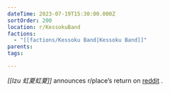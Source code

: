 ```yaml
---
dateTime: 2023-07-19T15:30:00.000Z
sortOrder: 200
location: r/KessokuBand
factions:
  - "[[factions/Kessoku Band|Kessoku Band]]"
parents: 
tags: 

---
```

*[[Izu 虹夏虹夏]]* announces r/place’s return on [reddit](https://www.reddit.com/r/reddit/comments/153vw8z/better_late_than_never/%20@everyone.%20If%20you%20are%20interested%20in%20participating%20in%20Reddit's%202023%20r/place%20event%20for%20our%20community%20r/KessokuBand%20%7C%20Kessokucord,%20please%20head%20to%20discord://discord.com/channels/1093664259273130084/1094655499129081940/1128823746472448041%20and%20react%20there%20with%20%3C:KitaLETSGOOOO:1108651643110690887%3E%20to%20obtain%20the%20role%20'r/place'.%20We%20will%20keep%20you%20updated%20on%20our%20plans%20as%20soon%20as%20possible.) .
